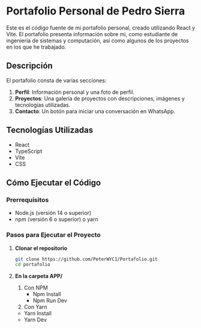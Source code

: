 # Portafolio Personal de Pedro Sierra

Este es el código fuente de mi portafolio personal, creado utilizando React y Vite. El portafolio presenta información sobre mi, como estudiante de ingeniería de sistemas y computación, así como algunos de los proyectos en los que he trabajado.

## Descripción

El portafolio consta de varias secciones:

1. **Perfil**: Información personal y una foto de perfil.
2. **Proyectos**: Una galería de proyectos con descripciones, imágenes y tecnologías utilizadas.
3. **Contacto**: Un botón para iniciar una conversación en WhatsApp.

## Tecnologías Utilizadas

- React
- TypeScript
- Vite
- CSS

## Cómo Ejecutar el Código

### Prerrequisitos

- Node.js (versión 14 o superior)
- npm (versión 6 o superior) o yarn

### Pasos para Ejecutar el Proyecto

1. **Clonar el repositorio**

   ```bash
   git clone https://github.com/PeterWYC1/Portafolio.git
   cd portafolio

2. **En la carpeta APP/**
   1. Con NPM
      - Npm Install
      - Npm Run Dev
   2. Con Yarn
     - Yarn Install
     - Yarn Dev
  
   
   
